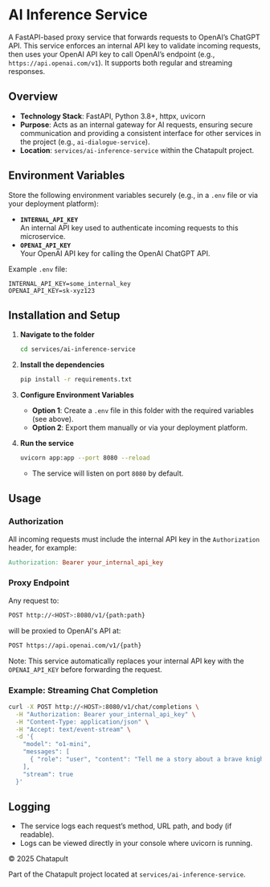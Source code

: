 # AI Inference Service

A FastAPI-based proxy service that forwards requests to OpenAI’s ChatGPT API. This service enforces an internal API key to validate incoming requests, then uses your OpenAI API key to call OpenAI’s endpoint (e.g., `https://api.openai.com/v1`). It supports both regular and streaming responses.

## Overview

- **Technology Stack**: FastAPI, Python 3.8+, httpx, uvicorn  
- **Purpose**: Acts as an internal gateway for AI requests, ensuring secure communication and providing a consistent interface for other services in the project (e.g., `ai-dialogue-service`).  
- **Location**: `services/ai-inference-service` within the Chatapult project.

## Environment Variables

Store the following environment variables securely (e.g., in a `.env` file or via your deployment platform):

- **`INTERNAL_API_KEY`**  
  An internal API key used to authenticate incoming requests to this microservice.  
- **`OPENAI_API_KEY`**  
  Your OpenAI API key for calling the OpenAI ChatGPT API.

Example `.env` file:
```
INTERNAL_API_KEY=some_internal_key
OPENAI_API_KEY=sk-xyz123
```

## Installation and Setup

1. **Navigate to the folder**  
   ```bash
   cd services/ai-inference-service
   ```

2. **Install the dependencies**  
   ```bash
   pip install -r requirements.txt
   ```

3. **Configure Environment Variables**
   - **Option 1**: Create a `.env` file in this folder with the required variables (see above).
   - **Option 2**: Export them manually or via your deployment platform.

4. **Run the service**  
   ```bash
   uvicorn app:app --port 8080 --reload
   ```
   - The service will listen on port `8080` by default.

## Usage

### Authorization
All incoming requests must include the internal API key in the `Authorization` header, for example:

```makefile
Authorization: Bearer your_internal_api_key
```

### Proxy Endpoint
Any request to:
```bash
POST http://<HOST>:8080/v1/{path:path}
```

will be proxied to OpenAI's API at:
```bash
POST https://api.openai.com/v1/{path}
```

Note: This service automatically replaces your internal API key with the `OPENAI_API_KEY` before forwarding the request.

### Example: Streaming Chat Completion
```bash
curl -X POST http://<HOST>:8080/v1/chat/completions \
  -H "Authorization: Bearer your_internal_api_key" \
  -H "Content-Type: application/json" \
  -H "Accept: text/event-stream" \
  -d '{
    "model": "o1-mini",
    "messages": [
      { "role": "user", "content": "Tell me a story about a brave knight." }
    ],
    "stream": true
  }'
```

## Logging
- The service logs each request’s method, URL path, and body (if readable).
- Logs can be viewed directly in your console where uvicorn is running.

© 2025 Chatapult

Part of the Chatapult project located at `services/ai-inference-service`.